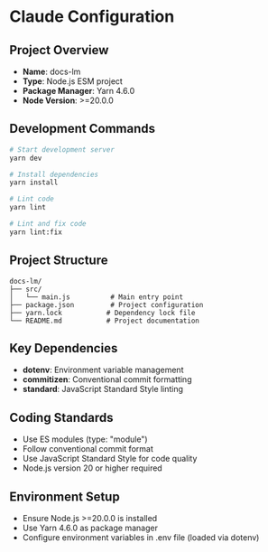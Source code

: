 # Claude Configuration

## Project Overview
- **Name**: docs-lm
- **Type**: Node.js ESM project
- **Package Manager**: Yarn 4.6.0
- **Node Version**: >=20.0.0

## Development Commands
```bash
# Start development server
yarn dev

# Install dependencies
yarn install

# Lint code
yarn lint

# Lint and fix code
yarn lint:fix
```

## Project Structure
```
docs-lm/
├── src/
│   └── main.js          # Main entry point
├── package.json         # Project configuration
├── yarn.lock           # Dependency lock file
└── README.md           # Project documentation
```

## Key Dependencies
- **dotenv**: Environment variable management
- **commitizen**: Conventional commit formatting
- **standard**: JavaScript Standard Style linting

## Coding Standards
- Use ES modules (type: "module")
- Follow conventional commit format
- Use JavaScript Standard Style for code quality
- Node.js version 20 or higher required

## Environment Setup
- Ensure Node.js >=20.0.0 is installed
- Use Yarn 4.6.0 as package manager
- Configure environment variables in .env file (loaded via dotenv)
